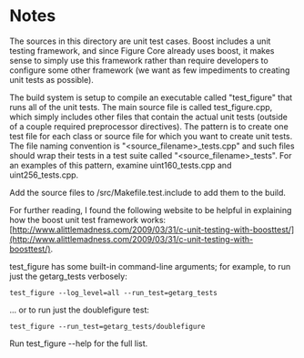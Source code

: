 # Notes
The sources in this directory are unit test cases.  Boost includes a
unit testing framework, and since Figure Core already uses boost, it makes
sense to simply use this framework rather than require developers to
configure some other framework (we want as few impediments to creating
unit tests as possible).

The build system is setup to compile an executable called "test_figure"
that runs all of the unit tests.  The main source file is called
test_figure.cpp, which simply includes other files that contain the
actual unit tests (outside of a couple required preprocessor
directives).  The pattern is to create one test file for each class or
source file for which you want to create unit tests.  The file naming
convention is "<source_filename>_tests.cpp" and such files should wrap
their tests in a test suite called "<source_filename>_tests".  For an
examples of this pattern, examine uint160_tests.cpp and
uint256_tests.cpp.

Add the source files to /src/Makefile.test.include to add them to the build.

For further reading, I found the following website to be helpful in
explaining how the boost unit test framework works:
[http://www.alittlemadness.com/2009/03/31/c-unit-testing-with-boosttest/](http://www.alittlemadness.com/2009/03/31/c-unit-testing-with-boosttest/).

test_figure has some built-in command-line arguments; for
example, to run just the getarg_tests verbosely:

    test_figure --log_level=all --run_test=getarg_tests

... or to run just the doublefigure test:

    test_figure --run_test=getarg_tests/doublefigure

Run  test_figure --help   for the full list.

